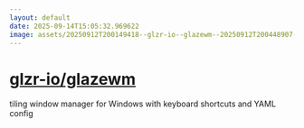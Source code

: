 ```yaml
---
layout: default
date: 2025-09-14T15:05:32.969622
image: assets/20250912T200149418--glzr-io--glazewm--20250912T200448907--cropped.png
---
```


# [glzr-io/glazewm](https://github.com/glzr-io/glazewm)

tiling window manager for Windows with keyboard shortcuts and YAML config
